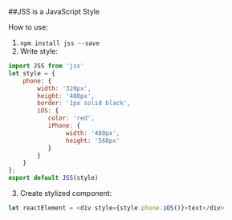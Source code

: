 ##JSS is a JavaScript Style

How to use:

1. `npm install jss --save`
2. Write style:

```js
import JSS from 'jss'
let style = {
    phone: {
        width: '320px',
        height: '480px',
        border: '1px solid black',
        iOS: {
           color: 'red',
           iPhone: {
                width: '480px',
                height: '568px'
           }
        }
    }
};
export default JSS(style)
```

3) Create stylized component:
```js
let reactElement = <div style={style.phone.iOS()}>text</div>
```